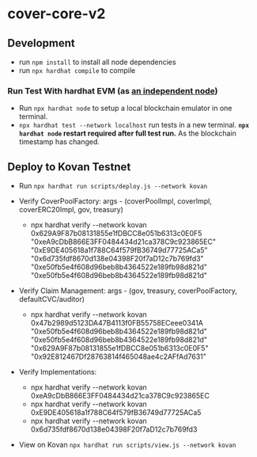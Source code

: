 # cover-core-v2

## Development
* run `npm install` to install all node dependencies
* run `npx hardhat compile` to compile

### Run Test With hardhat EVM (as [an independent node](https://hardhat.dev/hardhat-evm/#connecting-to-hardhat-evm-from-wallets-and-other-software))
* Run `npx hardhat node` to setup a local blockchain emulator in one terminal.
* `npx hardhat test --network localhost` run tests in a new terminal.
 **`npx hardhat node` restart required after full test run.** As the blockchain timestamp has changed.

 ## Deploy to Kovan Testnet
* Run `npx hardhat run scripts/deploy.js --network kovan`
* Verify CoverPoolFactory: args - (coverPoolImpl, coverImpl, coverERC20Impl, gov, treasury)
  * npx hardhat verify --network kovan 0x629A9F87b08131855e1fDBCC8e051b6313c0E0F5 "0xeA9cDbB866E3FF0484434d21ca378C9c923865EC" "0xE9DE405618a1f788C64f579fB36749d77725ACa5" "0x6d735fdf8670d138e04398F20f7aD12c7b769fd3" "0xe50fb5e4f608d96beb8b4364522e189fb98d821d" "0xe50fb5e4f608d96beb8b4364522e189fb98d821d"
* Verify Claim Management: args - (gov, treasury, coverPoolFactory, defaultCVC/auditor)
  * npx hardhat verify --network kovan 0x47b2989d5123DA47B4113f0FB55758ECeee0341A "0xe50fb5e4f608d96beb8b4364522e189fb98d821d" "0xe50fb5e4f608d96beb8b4364522e189fb98d821d" "0x629A9F87b08131855e1fDBCC8e051b6313c0E0F5" "0x92E812467Df28763814f465048ae4c2AFfAd7631"
* Verify Implementations:
  * npx hardhat verify --network kovan 0xeA9cDbB866E3FF0484434d21ca378C9c923865EC
  * npx hardhat verify --network kovan 0xE9DE405618a1f788C64f579fB36749d77725ACa5
  * npx hardhat verify --network kovan 0x6d735fdf8670d138e04398F20f7aD12c7b769fd3

* View on Kovan `npx hardhat run scripts/view.js --network kovan`